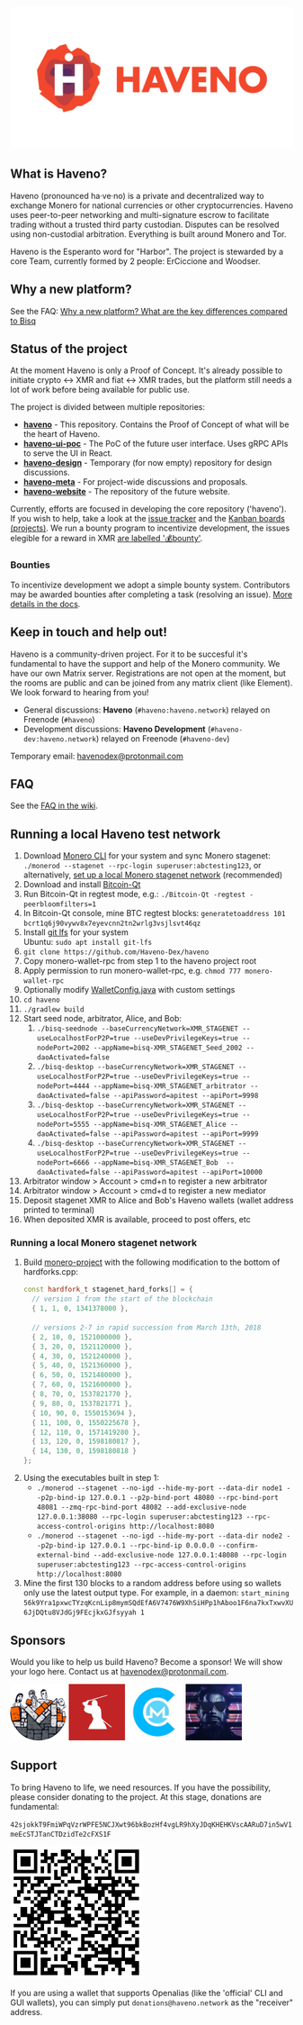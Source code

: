 <div align="center"> 
  <img src="https://raw.githubusercontent.com/haveno-dex/haveno-meta/721e52919b28b44d12b6e1e5dac57265f1c05cda/logo/haveno_logo_landscape.svg" alt="Haveno logo">
</div>

## What is Haveno?

Haveno (pronounced ha‧ve‧no) is a private and decentralized way to exchange Monero for national currencies or other cryptocurrencies. Haveno uses peer-to-peer networking and multi-signature escrow to facilitate trading without a trusted third party custodian. Disputes can be resolved using non-custodial arbitration. Everything is built around Monero and Tor.

Haveno is the Esperanto word for "Harbor". The project is stewarded by a core Team, currently formed by 2 people: ErCiccione and Woodser.

## Why a new platform?

See the FAQ: [Why a new platform? What are the key differences compared to Bisq](https://github.com/haveno-dex/haveno/wiki/FAQ#why-a-new-platform-what-are-the-key-differences-compared-to-bisq)

## Status of the project

At the moment Haveno is only a Proof of Concept. It's already possible to initiate crypto <-> XMR and fiat <-> XMR trades, but the platform still needs a lot of work before being available for public use.

The project is divided between multiple repositories:

- **[haveno](https://github.com/haveno-dex/haveno)** - This repository. Contains the Proof of Concept of what will be the heart of Haveno.
- **[haveno-ui-poc](https://github.com/haveno-dex/haveno-ui-poc)** - The PoC of the future user interface. Uses gRPC APIs to serve the UI in React.
- **[haveno-design](https://github.com/haveno-dex/haveno-design)** - Temporary (for now empty) repository for design discussions.
- **[haveno-meta](https://github.com/haveno-dex/haveno-meta)** - For project-wide discussions and proposals.
- **[haveno-website](https://github.com/haveno-dex/haveno-website)** - The repository of the future website.

Currently, efforts are focused in developing the core repository ('haveno'). If you wish to help, take a look at the [issue tracker](https://github.com/haveno-dex/haveno/issues) and the [Kanban boards (projects)](https://github.com/haveno-dex/haveno/projects). We run a bounty program to incentivize development, the issues elegible for a reward in XMR [are labelled '💰bounty'](https://github.com/haveno-dex/haveno/labels/%F0%9F%92%B0bounty).

### Bounties

To incentivize development we adopt a simple bounty system. Contributors may be awarded bounties after completing a task (resolving an issue). [More details in the docs](https://github.com/erciccione/haveno/blob/master/docs/bounties.md).

## Keep in touch and help out!

Haveno is a community-driven project. For it to be succesful it's fundamental to have the support and help of the Monero community. We have our own Matrix server. Registrations are not open at the moment, but the rooms are public and can be joined from any matrix client (like Element). We look forward to hearing from you!

- General discussions: **Haveno** (`#haveno:haveno.network`) relayed on Freenode (`#haveno`)
- Development discussions: **Haveno Development** (`#haveno-dev:haveno.network`) relayed on Freenode (`#haveno-dev`)

Temporary email: havenodex@protonmail.com

## FAQ

See the [FAQ in the wiki](https://github.com/haveno-dex/haveno/wiki/FAQ).

## Running a local Haveno test network

1. Download [Monero CLI](https://www.getmonero.org/downloads/) for your system and sync Monero stagenet: `./monerod --stagenet --rpc-login superuser:abctesting123`, or alternatively, [set up a local Monero stagenet network](#running-a-local-monero-stagenet-network) (recommended)
3. Download and install [Bitcoin-Qt](https://bitcoin.org/en/download)
4. Run Bitcoin-Qt in regtest mode, e.g.: `./Bitcoin-Qt -regtest -peerbloomfilters=1`
5. In Bitcoin-Qt console, mine BTC regtest blocks: `generatetoaddress 101 bcrt1q6j90vywv8x7eyevcnn2tn2wrlg3vsjlsvt46qz`
6. Install [git lfs](https://git-lfs.github.com) for your system<br>
  Ubuntu: `sudo apt install git-lfs`
7. `git clone https://github.com/Haveno-Dex/haveno`
8. Copy monero-wallet-rpc from step 1 to the haveno project root
9. Apply permission to run monero-wallet-rpc, e.g. `chmod 777 monero-wallet-rpc`
10. Optionally modify [WalletConfig.java](core/src/main/java/bisq/core/btc/setup/WalletConfig.java) with custom settings
11. `cd haveno`
12. `./gradlew build`
13. Start seed node, arbitrator, Alice, and Bob:
    1. `./bisq-seednode --baseCurrencyNetwork=XMR_STAGENET --useLocalhostForP2P=true --useDevPrivilegeKeys=true --nodePort=2002 --appName=bisq-XMR_STAGENET_Seed_2002 --daoActivated=false`
    2. `./bisq-desktop --baseCurrencyNetwork=XMR_STAGENET --useLocalhostForP2P=true --useDevPrivilegeKeys=true --nodePort=4444 --appName=bisq-XMR_STAGENET_arbitrator --daoActivated=false --apiPassword=apitest --apiPort=9998`
    3. `./bisq-desktop --baseCurrencyNetwork=XMR_STAGENET --useLocalhostForP2P=true --useDevPrivilegeKeys=true --nodePort=5555 --appName=bisq-XMR_STAGENET_Alice --daoActivated=false --apiPassword=apitest --apiPort=9999`
    4. `./bisq-desktop --baseCurrencyNetwork=XMR_STAGENET --useLocalhostForP2P=true --useDevPrivilegeKeys=true --nodePort=6666 --appName=bisq-XMR_STAGENET_Bob  --daoActivated=false --apiPassword=apitest --apiPort=10000`
14. Arbitrator window > Account > cmd+n to register a new arbitrator
15. Arbitrator window > Account > cmd+d to register a new mediator
16. Deposit stagenet XMR to Alice and Bob's Haveno wallets (wallet address printed to terminal)
17. When deposited XMR is available, proceed to post offers, etc

### Running a local Monero stagenet network

1. Build [monero-project](https://github.com/monero-project/monero) with the following modification to the bottom of hardforks.cpp:
    ```c++
    const hardfork_t stagenet_hard_forks[] = {
      // version 1 from the start of the blockchain
      { 1, 1, 0, 1341378000 },
      
      // versions 2-7 in rapid succession from March 13th, 2018
      { 2, 10, 0, 1521000000 },
      { 3, 20, 0, 1521120000 },
      { 4, 30, 0, 1521240000 },
      { 5, 40, 0, 1521360000 },
      { 6, 50, 0, 1521480000 },
      { 7, 60, 0, 1521600000 },
      { 8, 70, 0, 1537821770 },
      { 9, 80, 0, 1537821771 },
      { 10, 90, 0, 1550153694 },
      { 11, 100, 0, 1550225678 },
      { 12, 110, 0, 1571419280 },
      { 13, 120, 0, 1598180817 },
      { 14, 130, 0, 1598180818 }
    };
    ```
2. Using the executables built in step 1:
    * `./monerod --stagenet --no-igd --hide-my-port --data-dir node1 --p2p-bind-ip 127.0.0.1 --p2p-bind-port 48080 --rpc-bind-port 48081 --zmq-rpc-bind-port 48082 --add-exclusive-node 127.0.0.1:38080 --rpc-login superuser:abctesting123 --rpc-access-control-origins http://localhost:8080`
    * `./monerod --stagenet --no-igd --hide-my-port --data-dir node2 --p2p-bind-ip 127.0.0.1 --rpc-bind-ip 0.0.0.0 --confirm-external-bind --add-exclusive-node 127.0.0.1:48080 --rpc-login superuser:abctesting123 --rpc-access-control-origins http://localhost:8080`
4. Mine the first 130 blocks to a random address before using so wallets only use the latest output type.  For example, in a daemon: `start_mining 56k9Yra1pxwcTYzqKcnLip8mymSQdEfA6V7476W9XhSiHPp1hAboo1F6na7kxTxwvXU6JjDQtu8VJdGj9FEcjkxGJfsyyah 1`

## Sponsors

Would you like to help us build Haveno? Become a sponsor! We will show your logo here. Contact us at havenodex@protonmail.com.

<a href="https://getmonero.org"><img src="/media/sponsors/monero-community.png" title="Monero community" alt="Monero community logo" width="100px"></a>
<a href="https://samouraiwallet.com/"><img src="/media/sponsors/samourai.png" title="Samourai wallet" alt="Samourai wallet logo" width="100px"></a>
<a href="https://cakewallet.com/"><img src="/media/sponsors/cake-logo-blue.jpg" title="Cake wallet" alt="Cake wallet logo" width="100px"></a>
<a href="https://twitter.com/DonYakka"><img src="/media/sponsors/donyakka.jpg" title="Don Yakka" alt="Don Yakka logo" width="100px"></a>

## Support

To bring Haveno to life, we need resources. If you have the possibility, please consider donating to the project. At this stage, donations are fundamental:

`42sjokkT9FmiWPqVzrWPFE5NCJXwt96bkBozHf4vgLR9hXyJDqKHEHKVscAARuD7in5wV1meEcSTJTanCTDzidTe2cFXS1F`

![Qr code](https://raw.githubusercontent.com/haveno-dex/haveno/master/media/qrhaveno.png)

If you are using a wallet that supports Openalias (like the 'official' CLI and GUI wallets), you can simply put `donations@haveno.network` as the "receiver" address.